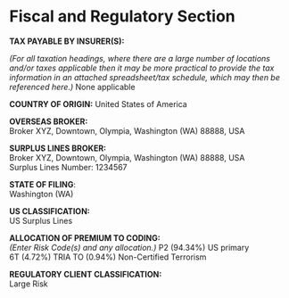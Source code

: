 # Fiscal and Regulatory Section

**TAX PAYABLE BY INSURER(S):**

_(For all taxation headings, where there are a large number of locations and/or taxes applicable then it may be more practical to provide the tax information in an attached spreadsheet/tax schedule, which may then be referenced here.)_
None applicable

**COUNTRY OF ORIGIN:**
United States of America

**OVERSEAS BROKER:**  
Broker XYZ, Downtown, Olympia, Washington (WA) 88888, USA

**SURPLUS LINES BROKER:**  
Broker XYZ, Downtown, Olympia, Washington (WA) 88888, USA  
Surplus Lines Number: 1234567

**STATE OF FILING**:  
Washington (WA)

**US CLASSIFICATION:**  
US Surplus Lines

**ALLOCATION OF PREMIUM TO CODING:**  
_(Enter Risk Code(s) and any allocation.)_
P2 (94.34%) US primary  
6T (4.72%) TRIA
TO (0.94%) Non-Certified Terrorism

**REGULATORY CLIENT CLASSIFICATION:**  
Large Risk



